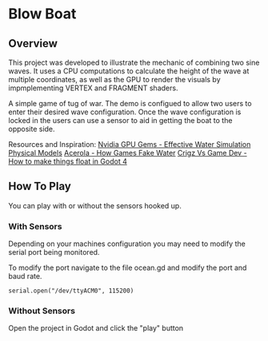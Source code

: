 # Blow Boat

## Overview

This project was developed to illustrate the mechanic of combining two sine waves. It uses a CPU computations to calculate the height of the wave at multiple coordinates, as well as the GPU to render the visuals by impmplementing VERTEX and FRAGMENT shaders. 

A simple game of tug of war. The demo is configued to allow two users to enter their desired wave configuration. Once the wave configuration is locked in the users can use a sensor to aid in getting the boat to the opposite side.

Resources and Inspiration:
[Nvidia GPU Gems - Effective Water Simulation Physical Models](https://developer.nvidia.com/gpugems/gpugems/part-i-natural-effects/chapter-1-effective-water-simulation-physical-models)
[Acerola - How Games Fake Water](https://www.youtube.com/watch?v=PH9q0HNBjT4)
[Crigz Vs Game Dev - How to make things float in Godot 4](https://www.youtube.com/watch?v=_R2KDcAp1YQ)

## How To Play

You can play with or without the sensors hooked up.

### With Sensors

Depending on your machines configuration you may need to modify the serial port being monitored.

To modify the port navigate to the file ocean.gd and modify the port and baud rate.

```
serial.open("/dev/ttyACM0", 115200)
```

### Without Sensors

Open the project in Godot and click the "play" button
